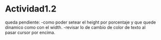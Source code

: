 # Actividad1.2

queda pendiente:
-como poder setear el height por porcentaje y que quede dinamico como con el width.
-revisar lo de cambio de color de texto al pasar cursor por encima.
